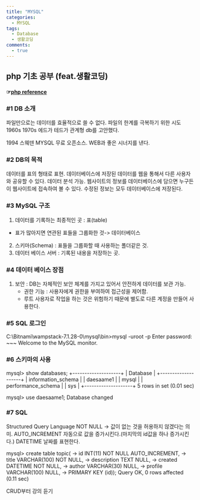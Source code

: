 ```yaml
---
title: "MYSQL"
categories:
  - MYSQL
tags:
  - Database
  - 생활코딩
comments:
  - true
---
```


## php 기초 공부 (feat.생활코딩)

#### ☞[php reference](https://www.php.net/docs.php)


### #1 DB 소개
파일만으로는 데이터를 효율적으로 쓸 수 없다.
파일의 한계를 극복하기 위한 시도 1960s 
1970s 에드가 테드가 관계형 db를 고안했다.

1994 스웨덴 MYSQL 무료 오픈소스.
WEB과 좋은 시너지를 낸다.

### #2 DB의 목적
데이터를 표의 형태로 표현.
데이터베이스에 저장된 데이터를 웹을 통해서 다른 사용자와 공유할 수 있다.
데이터 분석 가능.
웹사이트의 정보를 데이터베이스에 담으면 누구든 이 웹사이트에 접속하여 볼 수 있다.
수정된 정보는 모두 데이터베이스에 저장된다.

### #3 MySQL 구조
1. 데이터를 기록하는 최종적인 곳 : 표(table)
- 표가 많아지면 연관된 표들을 그룹화한 것-> 데이터베이스
2. 스키마(Schema) : 표들을 그룹화할 때 사용하는 폴더같은 것.
3.  데이터 베이스 서버 : 기록된 내용을 저장하는 곳.

### #4 데이터 베이스 장점
1. 보안 : DB는 자체적인 보안 체계를 가지고 있어서 안전하게 데이터를 보관 가능.
   - 권한 기능 : 사용자에게 권한을 부여하여 접근성을 제어함.
   - 루트 사용자로 작업을 하는 것은 위험하기 때문에 별도로 다른 계정을 만들어 사용한다.

### #5 SQL 로그인
C:\Bitnami\wampstack-7.1.28-0\mysql\bin>mysql -uroot -p
Enter password: ~~~
Welcome to the MySQL monitor.

### #6 스키마의 사용
mysql> show databases;
+--------------------+
| Database           |
+--------------------+
| information_schema |
| daesaame1          |
| mysql              |
| performance_schema |
| sys                |
+--------------------+
5 rows in set (0.01 sec)

mysql> use daesaame1;
Database changed

### #7 SQL
Structured Query Language
NOT NULL -> 값이 없는 것을 허용하지 않겠다는 의미.
AUTO_INCREMENT 자동으로 값을 증가시킨다.(마지막의 id값을 하나 증가시킨다.)
DATETIME 날짜를 표현한다.

mysql> create table topic(
    -> id INT(11) NOT NULL AUTO_INCREMENT,
    -> title VARCHAR(100) NOT NULL,
    -> description TEXT NULL,
    -> created DATETIME NOT NULL,
    -> author VARCHAR(30) NULL,
    -> profile VARCHAR(100) NULL,
    -> PRIMARY KEY (id));
Query OK, 0 rows affected (0.11 sec)

CRUD부터 강의 듣기



